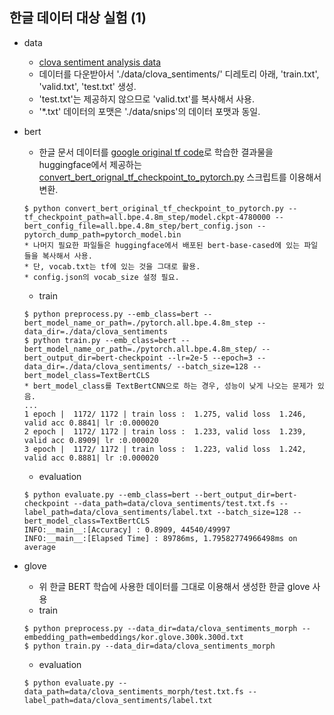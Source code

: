 ## 한글 데이터 대상 실험 (1)

- data
  - [clova sentiment analysis data](https://github.com/e9t/nsmc)
  - 데이터를 다운받아서 './data/clova_sentiments/' 디레토리 아래, 'train.txt', 'valid.txt', 'test.txt' 생성.
  - 'test.txt'는 제공하지 않으므로 'valid.txt'를 복사해서 사용.
  - '*.txt' 데이터의 포맷은 './data/snips'의 데이터 포맷과 동일.

- bert
  - 한글 문서 데이터를 [google original tf code](https://github.com/google-research/bert)로 학습한 결과물을 huggingface에서 제공하는 [convert_bert_orignal_tf_checkpoint_to_pytorch.py](https://github.com/huggingface/transformers/blob/master/transformers/convert_bert_original_tf_checkpoint_to_pytorch.py) 스크립트를 이용해서 변환.
  ```
  $ python convert_bert_original_tf_checkpoint_to_pytorch.py --tf_checkpoint_path=all.bpe.4.8m_step/model.ckpt-4780000 --bert_config_file=all.bpe.4.8m_step/bert_config.json --pytorch_dump_path=pytorch_model.bin
  * 나머지 필요한 파일들은 huggingface에서 배포된 bert-base-cased에 있는 파일들을 복사해서 사용.
  * 단, vocab.txt는 tf에 있는 것을 그대로 활용.
  * config.json의 vocab_size 설정 필요.
  ```
  - train
  ```
  $ python preprocess.py --emb_class=bert --bert_model_name_or_path=./pytorch.all.bpe.4.8m_step --data_dir=./data/clova_sentiments
  $ python train.py --emb_class=bert --bert_model_name_or_path=./pytorch.all.bpe.4.8m_step/ --bert_output_dir=bert-checkpoint --lr=2e-5 --epoch=3 --data_dir=./data/clova_sentiments/ --batch_size=128 --bert_model_class=TextBertCLS
  * bert_model_class를 TextBertCNN으로 하는 경우, 성능이 낮게 나오는 문제가 있음.
  ...
  1 epoch |  1172/ 1172 | train loss :  1.275, valid loss  1.246, valid acc 0.8841| lr :0.000020
  2 epoch |  1172/ 1172 | train loss :  1.233, valid loss  1.239, valid acc 0.8909| lr :0.000020
  3 epoch |  1172/ 1172 | train loss :  1.223, valid loss  1.242, valid acc 0.8881| lr :0.000020
  ```
  - evaluation
  ```
  $ python evaluate.py --emb_class=bert --bert_output_dir=bert-checkpoint --data_path=data/clova_sentiments/test.txt.fs --label_path=data/clova_sentiments/label.txt --batch_size=128 --bert_model_class=TextBertCLS
  INFO:__main__:[Accuracy] : 0.8909, 44540/49997
  INFO:__main__:[Elapsed Time] : 89786ms, 1.79582774966498ms on average
  ```

- glove
  - 위 한글 BERT 학습에 사용한 데이터를 그대로 이용해서 생성한 한글 glove 사용
  - train
  ```
  $ python preprocess.py --data_dir=data/clova_sentiments_morph --embedding_path=embeddings/kor.glove.300k.300d.txt
  $ python train.py --data_dir=data/clova_sentiments_morph
  ```
  - evaluation
  ```
  $ python evaluate.py --data_path=data/clova_sentiments_morph/test.txt.fs --label_path=data/clova_sentiments/label.txt
  ```
